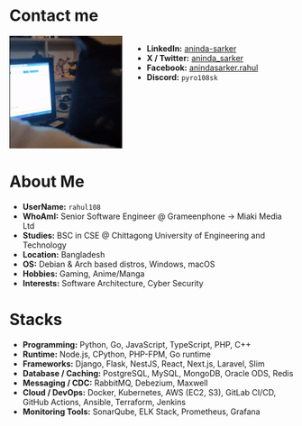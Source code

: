 # Contact me

<div style="display: flex; align-items: flex-start; gap: 20px;">

  <div>
    <img src="https://raw.githubusercontent.com/Rahul108/Rahul108/refs/heads/main/assets/intro-gif.gif" width="200"/>
  </div>

  <div>

- **LinkedIn:** [aninda-sarker](https://www.linkedin.com/in/aninda-sarker)  
- **X / Twitter:** [aninda_sarker](https://twitter.com/aninda_sarker)  
- **Facebook:** [anindasarker.rahul](https://www.facebook.com/anindasarker.rahul)  
- **Discord:** `pyro108sk`  
  </div>

</div>


# About Me

- **UserName:** `rahul108`  
- **WhoAmI:** Senior Software Engineer @ Grameenphone → Miaki Media Ltd  
- **Studies:** BSC in CSE @ Chittagong University of Engineering and Technology  
- **Location:** Bangladesh  
- **OS:** Debian & Arch based distros, Windows, macOS  
- **Hobbies:** Gaming, Anime/Manga  
- **Interests:** Software Architecture, Cyber Security  


# Stacks

- **Programming:** Python, Go, JavaScript, TypeScript, PHP, C++  
- **Runtime:** Node.js, CPython, PHP-FPM, Go runtime  
- **Frameworks:** Django, Flask, NestJS, React, Next.js, Laravel, Slim  
- **Database / Caching:** PostgreSQL, MySQL, MongoDB, Oracle ODS, Redis  
- **Messaging / CDC:** RabbitMQ, Debezium, Maxwell  
- **Cloud / DevOps:** Docker, Kubernetes, AWS (EC2, S3), GitLab CI/CD, GitHub Actions, Ansible, Terraform, Jenkins  
- **Monitoring Tools:** SonarQube, ELK Stack, Prometheus, Grafana  
